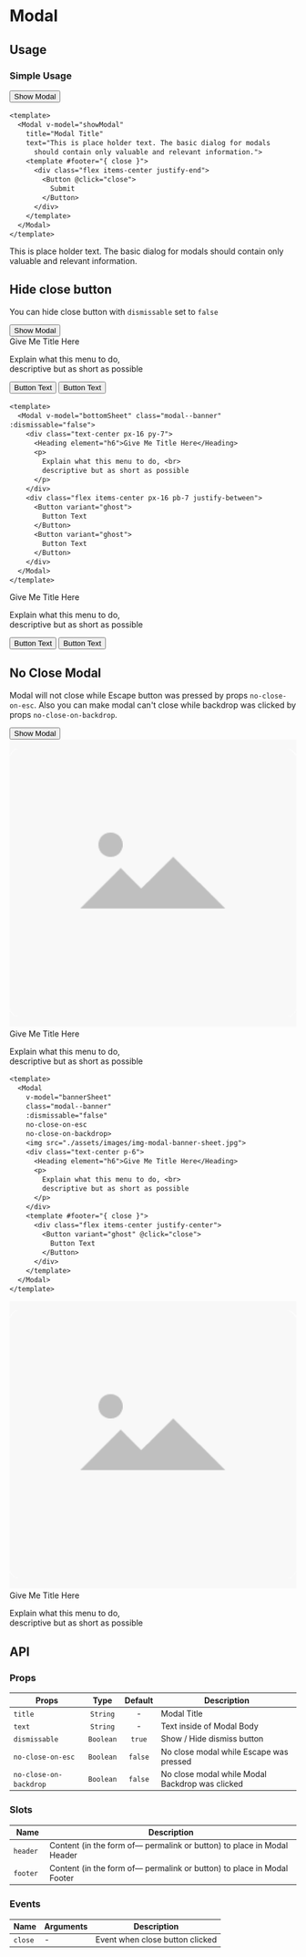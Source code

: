 <script setup>
  import { ref } from 'vue-demi'
  import Button from '../button/Button.vue'
  import Modal from './Modal.vue'
  import Heading from '../heading/Heading.vue'

  const basicModal = ref(true)
  const showModal = ref(false)
  const banner1 = ref(true)
  const bannerSheet = ref(false)
  const banner2 = ref(true)
  const bottomSheet = ref(false)

  function click () {
    showModal.value = true
  }
</script>

<style scoped lang="postcss">
  .preview {
    @apply h-80 overflow-hidden;

    &.banner {
      @apply h-[48rem];
    }

    .modal {
      @apply absolute w-full h-full;
    }
  }
</style>

# Modal

## Usage

### Simple Usage

<div class="flex mt-5">
  <Button @click="click">Show Modal</Button>
</div>

<preview>
  <Modal
    no-close-on-esc
    no-close-on-backdrop
    v-model="basicModal" 
    title="Modal Title" 
    text="This is place holder text. The basic dialog for modals
      should contain only valuable and relevant information.">
    <template #footer="{ close }">
      <div class="flex items-center justify-end">
        <Button @click="close">
          Submit
        </Button>
      </div>
    </template>
  </Modal>
</preview>

```vue
<template>
  <Modal v-model="showModal" 
    title="Modal Title" 
    text="This is place holder text. The basic dialog for modals
      should contain only valuable and relevant information.">
    <template #footer="{ close }">
      <div class="flex items-center justify-end">
        <Button @click="close">
          Submit
        </Button>
      </div>
    </template>
  </Modal>
</template>
```

<Modal
  v-model="showModal"
  title="Modal Title">
  <p>
    This is place holder text. The basic dialog for modals
    should contain only valuable and relevant information.
  </p>
  <template #footer="{ close }">
    <div class="flex items-center justify-end">
      <Button @click="close">
        Submit
      </Button>
    </div>
  </template>
</Modal>

## Hide close button

You can hide close button with `dismissable` set to `false`

<div class="flex mt-5">
  <Button @click="bottomSheet = true">Show Modal</Button>
</div>

<preview>
  <Modal 
    no-close-on-esc
    no-close-on-backdrop
    v-model="banner2" class="modal--banner" :dismissable="false">
    <div class="text-center px-16 py-7">
      <Heading element="h6">Give Me Title Here</Heading>
      <p>
        Explain what this menu to do, <br>
        descriptive but as short as possible
      </p>
    </div>
    <div class="flex items-center px-16 pb-7 justify-between">
      <Button variant="ghost" @click="banner2 = false">
        Button Text
      </Button>
      <Button variant="ghost" @click="banner2 = false">
        Button Text
      </Button>
    </div>
  </Modal>
</preview>

```vue
<template>
  <Modal v-model="bottomSheet" class="modal--banner" :dismissable="false">
    <div class="text-center px-16 py-7">
      <Heading element="h6">Give Me Title Here</Heading>
      <p>
        Explain what this menu to do, <br>
        descriptive but as short as possible
      </p>
    </div>
    <div class="flex items-center px-16 pb-7 justify-between">
      <Button variant="ghost">
        Button Text
      </Button>
      <Button variant="ghost">
        Button Text
      </Button>
    </div>
  </Modal>
</template>
```

<Modal v-model="bottomSheet" class="modal--banner" :dismissable="false">
  <div class="text-center px-16 py-7">
    <Heading element="h6">Give Me Title Here</Heading>
    <p>
      Explain what this menu to do, <br>
      descriptive but as short as possible
    </p>
  </div>
  <div class="flex items-center px-16 pb-7 justify-between">
    <Button variant="ghost" @click="bottomSheet = false">
      Button Text
    </Button>
    <Button variant="ghost" @click="bottomSheet = false">
      Button Text
    </Button>
  </div>
</Modal>

## No Close Modal
Modal will not close while Escape button was pressed by props `no-close-on-esc`. Also you can make modal can't close while backdrop was clicked by props `no-close-on-backdrop`.

<div class="flex mt-5">
  <Button @click="bannerSheet = true">Show Modal</Button>
</div>

<preview class="banner">
  <Modal v-model="banner1" class="modal--banner" :dismissable="false" no-close-on-esc no-close-on-backdrop>
    <img src="./assets/images/img-modal-banner-sheet.jpg">
    <div class="text-center p-6">
      <Heading element="h6">Give Me Title Here</Heading>
      <p>
        Explain what this menu to do, <br>
        descriptive but as short as possible
      </p>
    </div>
    <template #footer="{ close }">
      <div class="flex items-center justify-center">
        <Button variant="ghost" @click="close">
          Button Text
        </Button>
      </div>
    </template>
  </Modal>
</preview>

```vue
<template>
  <Modal 
    v-model="bannerSheet" 
    class="modal--banner" 
    :dismissable="false" 
    no-close-on-esc 
    no-close-on-backdrop>
    <img src="./assets/images/img-modal-banner-sheet.jpg">
    <div class="text-center p-6">
      <Heading element="h6">Give Me Title Here</Heading>
      <p>
        Explain what this menu to do, <br>
        descriptive but as short as possible
      </p>
    </div>
    <template #footer="{ close }">
      <div class="flex items-center justify-center">
        <Button variant="ghost" @click="close">
          Button Text
        </Button>
      </div>
    </template>
  </Modal>
</template>
```

<Modal v-model="bannerSheet" class="modal--banner" :dismissable="false" no-close-on-esc no-close-on-backdrop>
  <img src="./assets/images/img-modal-banner-sheet.jpg">
  <div class="text-center p-6">
    <Heading element="h6">Give Me Title Here</Heading>
    <p>
      Explain what this menu to do, <br>
      descriptive but as short as possible
    </p>
  </div>
  <template #footer="{ close }">
    <div class="flex items-center justify-center">
      <Button variant="ghost" @click="close">
        Button Text
      </Button>
    </div>
  </template>
</Modal>

## API

### Props

| Props                      |   Type    | Default | Description                                     |
|----------------------------|:---------:|:-------:|-------------------------------------------------|
| `title`                    | `String`  | -       | Modal Title                                     |
| `text`                     | `String`  | -       | Text inside of Modal Body                       |
| `dismissable`              | `Boolean` | `true`  | Show / Hide dismiss button                      |
| `no-close-on-esc`          | `Boolean` | `false` | No close modal while Escape was pressed         |
| `no-close-on-backdrop`     | `Boolean` | `false` | No close modal while Modal Backdrop was clicked |

### Slots
| Name      | Description                                                                                      |
|-----------|--------------------------------------------------------------------------------------------------|
| `header ` | Content (in the form of— permalink or button) to place in Modal Header                           |
| `footer ` | Content (in the form of— permalink or button) to place in Modal Footer                           |

### Events

| Name        | Arguments | Description                     |
|-------------|-----------|---------------------------------|
| `close`     | -         | Event when close button clicked |

